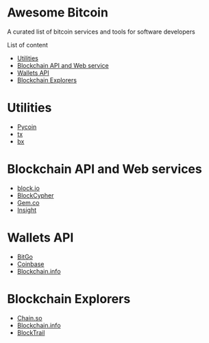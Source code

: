 Awesome Bitcoin
===============
A curated list of bitcoin services and tools for software developers

List of content

- [Utilities](#utilities)
- [Blockchain API and Web service](#blockchain-api-and-web-services)
- [Wallets API](#wallets-api)
- [Blockchain Explorers](#blockchain-explorers)


# Utilities
* [Pycoin](https://github.com/richardkiss/pycoin)
* [tx](https://github.com/spesmilo/sx/)
* [bx](https://github.com/libbitcoin/libbitcoin-explorer)

# Blockchain API and Web services
* [block.io](https://block.io)
* [BlockCypher](http://www.blockcypher.com)
* [Gem.co](https://gem.co)
* [Insight](https://insight.is)

# Wallets API
* [BitGo](https://www.bitgo.com/api/)
* [Coinbase](https://developers.coinbase.com)
* [Blockchain.info](https://blockchain.info/api)

# Blockchain Explorers
* [Chain.so](http://chain.so)
* [Blockchain.info](https://blockchain.info)
* [BlockTrail](https://www.blocktrail.com/BTC) 


